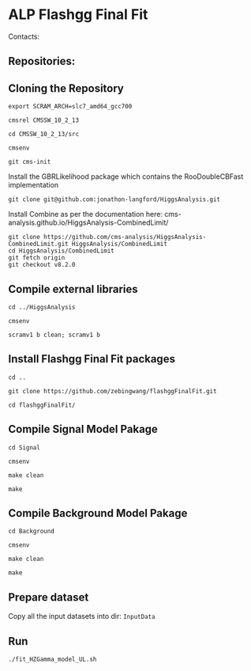 ALP Flashgg Final Fit
========================
Contacts:

Repositories:
------------

Cloning the Repository
---------------
```
export SCRAM_ARCH=slc7_amd64_gcc700

cmsrel CMSSW_10_2_13

cd CMSSW_10_2_13/src

cmsenv

git cms-init
```

Install the GBRLikelihood package which contains the RooDoubleCBFast implementation
```
git clone git@github.com:jonathon-langford/HiggsAnalysis.git
```
Install Combine as per the documentation here: cms-analysis.github.io/HiggsAnalysis-CombinedLimit/
```
git clone https://github.com/cms-analysis/HiggsAnalysis-CombinedLimit.git HiggsAnalysis/CombinedLimit
cd HiggsAnalysis/CombinedLimit
git fetch origin
git checkout v8.2.0
```
Compile external libraries
-----------------------
```
cd ../HiggsAnalysis

cmsenv

scramv1 b clean; scramv1 b
```
Install Flashgg Final Fit packages
-----------------------
```
cd ..

git clone https://github.com/zebingwang/flashggFinalFit.git

cd flashggFinalFit/
```

Compile Signal Model Pakage
--------------

```
cd Signal

cmsenv

make clean

make

```

Compile Background Model Pakage
--------------

```
cd Background

cmsenv

make clean

make

```

Prepare dataset
--------------

Copy all the input datasets into dir: ```InputData```


Run
-----

```
./fit_HZGamma_model_UL.sh
```
